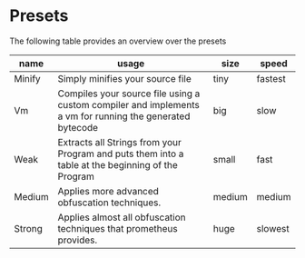 # Presets

The following table provides an overview over the presets

| name   | usage                                                                                                    | size   | speed   |
| ------ | -------------------------------------------------------------------------------------------------------- | ------ | ------- |
| Minify | Simply minifies your source file                                                                         | tiny   | fastest |
| Vm     | Compiles your source file using a custom compiler and implements a vm for running the generated bytecode | big    | slow    |
| Weak   | Extracts all Strings from your Program and puts them into a table at the beginning of the Program        | small  | fast    |
| Medium | Applies more advanced obfuscation techniques.                                                            | medium | medium  |
| Strong | Applies almost all obfuscation techniques that prometheus provides.                                      | huge   | slowest |
